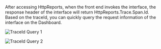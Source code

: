 After accessing HttpReports, when the front end invokes the interface, the response header of the interface will return HttpReports.Trace.Span.Id. Based on the traceId, you can quickly query the request information of the interface on the Dashboard.

![TraceId Query 1](/content/projects/httpreports/assets/trace-query-1.png)

![TraceId Query 2](/content/projects/httpreports/assets/trace-query-2.png)
